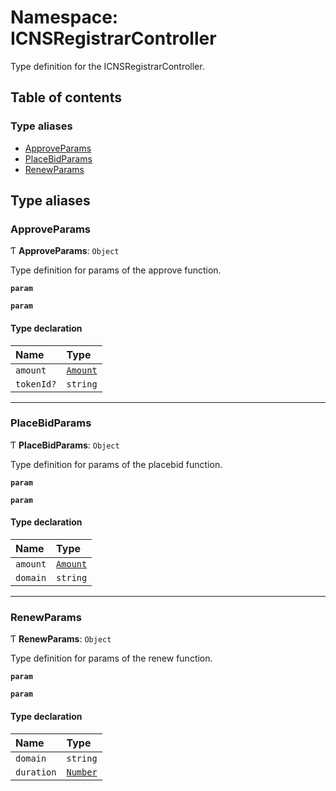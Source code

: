 # Namespace: ICNSRegistrarController

Type definition for the ICNSRegistrarController.

## Table of contents

### Type aliases

- [ApproveParams](ICNSRegistrarController.md#approveparams)
- [PlaceBidParams](ICNSRegistrarController.md#placebidparams)
- [RenewParams](ICNSRegistrarController.md#renewparams)

## Type aliases

### ApproveParams

Ƭ **ApproveParams**: `Object`

Type definition for params of the approve function.

**`param`**

**`param`**

#### Type declaration

| Name | Type |
| :------ | :------ |
| `amount` | [`Amount`](Types.md#amount) |
| `tokenId?` | `string` |

___

### PlaceBidParams

Ƭ **PlaceBidParams**: `Object`

Type definition for params of the placebid function.

**`param`**

**`param`**

#### Type declaration

| Name | Type |
| :------ | :------ |
| `amount` | [`Amount`](Types.md#amount) |
| `domain` | `string` |

___

### RenewParams

Ƭ **RenewParams**: `Object`

Type definition for params of the renew function.

**`param`**

**`param`**

#### Type declaration

| Name | Type |
| :------ | :------ |
| `domain` | `string` |
| `duration` | [`Number`](Types.md#number) |
